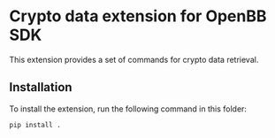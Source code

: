 # Crypto data extension for OpenBB SDK

This extension provides a set of commands for crypto data retrieval.

## Installation

To install the extension, run the following command in this folder:

```bash
pip install .
```
